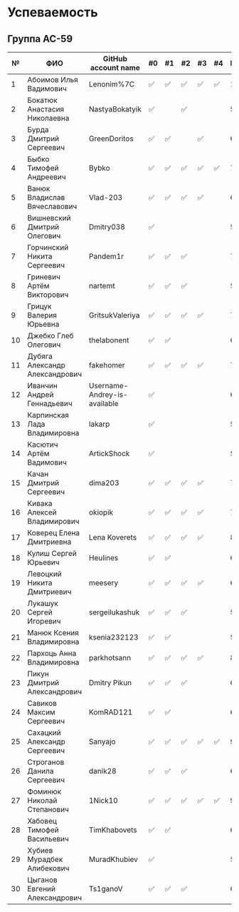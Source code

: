 # Успеваемость #

## Группа АС-59

| №  | ФИО                            | GitHub account name                  | #0 | #1  | #2 | #3 | #4 | Рейтинг |Доклад        |
|----|--------------------------------|--------------------------------------|----|-----|----|----|----|---------|--------------|
| 1  | Абоимов Илья Вадимович         | Lenonim%7C                           |✅  |✅  |✅ |✅  |✅ |10       |Cmake         |
| 2  | Бокатюк Анастасия Николаевна   | NastyaBokatyik                       |✅  |    |✅  |    |   |5        |C++ standards |
| 3  | Бурда Дмитрий Сергеевич        | GreenDoritos                         |✅  |✅  |    |✅  |   |6        |Avionics      |
| 4  | Быбко Тимофей Андреевич        | Bybko                                |✅  |✅  |✅ |✅  |✅  |7        |Hello git!    |
| 5  | Ванюк Владислав Вячеславович   | Vlad-203                             |✅  |✅  |✅ |✅   |    |6        |awk           |
| 6  | Вишневский Дмитрий Олегович    | Dmitry038                            |✅  |    |     |   |    |5        |              |
| 7  | Горчинский Никита Сергеевич    | Pandem1r                             |✅  |✅  |✅ |   |    |7        |MS VS         |
| 8  | Гриневич Артём Викторович      | nartemt                              |✅  |✅  |✅ |   |    |5        |              |
| 9  | Грицук Валерия Юрьевна         | GritsukValeriya                      |✅  |✅  |✅ |✅  |    |7        |VS Code on GitHub|
| 10 | Джебко Глеб Олегович           | theIabonent                          |✅  |✅  |    |   |     |6        |              |
| 11 | Дубяга Александр Александрович | fakehomer                            |✅  |✅  |✅ |✅  |    |7        |GitHub        |
| 12 | Иванчин Андрей Геннадьевич     | Username-Andrey-is-available         |✅  |    |     |   |   |6        |              |
| 13 | Карпинская Лада Владимировна   | lakarp                               |✅  |    |    |   |    |5        |              |
| 14 | Касютич Артём Вадимович        | ArtickShock                          |✅  |    |    |   |    |5        |              |
| 15 | Качан Дмитрий Сергеевич        | dima203                              |✅  |✅  |✅ |✅  |   |7        |git           |
| 16 | Кивака Алексей Владимирович    | okiopik                              |✅  |✅  |✅ |✅  |   |7        |              |
| 17 | Коверец Елена Дмитриевна       | Lena Koverets                        |✅  |✅  |✅ |✅  |   |8        |Electron       |
| 18 | Кулиш Сергей Юрьевич           | Heulines                             |✅  |✅  |    |   |    |6        |regexpr       |
| 19 | Левоцкий Никита Дмитриевич     | meesery                              |✅  |✅  |✅ |✅  |    |6        |unicode       |
| 20 | Лукашук Сергей Игоревич        | sergeilukashuk                       |✅  |✅  |✅ |   |   |5        |              |
| 21 | Манюк Ксения Владимировна      | ksenia232123                         |✅  |✅  |    |   |    |5        |              |
| 22 | Пархоць Анна Владимировна      | parkhotsann                          |✅  |✅  |✅ |✅ |    |8        |VR            |
| 23 | Пикун Дмитрий Александрович    | Dmitry Pikun                         |✅  |✅  |✅ |   |    |6        |AR            |
| 24 | Савиков Максим Сергеевич       | KomRAD121                            |✅  |✅  |    |   |    |6        |AR            |
| 25 | Сахацкий Александр Сергеевич   | Sanyajo                              |✅  |✅  |✅ |✅ |✅ |9        |GitHub in VSCode|
| 26 | Строганов Данила Сергеевич     | danik28                              |✅  |✅  |✅ |    |   |6        |              |
| 27 | Фоминюк Николай Степанович     | 1Nick10                              |✅  |✅  |✅ |✅ |✅ |9        |Avionics      |
| 28 | Хабовец Тимофей Васильевич     | TimKhabovets                         |✅  |✅  |    |   |    |6        |Hello git!    |
| 29 | Хубиев Мурадбек Алибекович     | MuradKhubiev                         |✅  |    |    |   |    |5        |              |
| 30 | Цыганов Евгений Александрович  | Ts1ganoV                             |✅  |✅  |✅ |   |   |6        |VR             |
